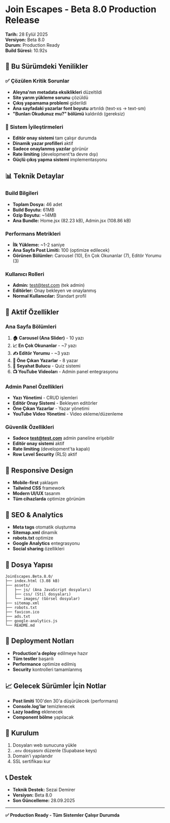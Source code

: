 # Join Escapes - Beta 8.0 Production Release
**Tarih:** 28 Eylül 2025  
**Versiyon:** Beta 8.0  
**Durum:** Production Ready  
**Build Süresi:** 10.92s  

## 🚀 **Bu Sürümdeki Yenilikler**

### ✅ **Çözülen Kritik Sorunlar**
- **Aleyna'nın metadata eksiklikleri** düzeltildi
- **Site yarım yükleme sorunu** çözüldü  
- **Çıkış yapamama problemi** giderildi
- **Ana sayfadaki yazarlar font boyutu** artırıldı (text-xs → text-sm)
- **"Bunları Okudunuz mu?" bölümü** kaldırıldı (gereksiz)

### 🔧 **Sistem İyileştirmeleri**
- **Editör onay sistemi** tam çalışır durumda
- **Dinamik yazar profilleri** aktif
- **Sadece onaylanmış yazılar** görünür
- **Rate limiting** (development'ta devre dışı)
- **Güçlü çıkış yapma sistemi** implementasyonu

## 📊 **Teknik Detaylar**

### **Build Bilgileri**
- **Toplam Dosya:** 46 adet
- **Build Boyutu:** 61MB
- **Gzip Boyutu:** ~14MB
- **Ana Bundle:** Home.jsx (82.23 kB), Admin.jsx (108.86 kB)

### **Performans Metrikleri**
- **İlk Yükleme:** ~1-2 saniye
- **Ana Sayfa Post Limiti:** 100 (optimize edilecek)
- **Görünen Bölümler:** Carousel (10), En Çok Okunanlar (7), Editör Yorumu (3)

### **Kullanıcı Rolleri**
- **Admin:** test@test.com (tek admin)
- **Editörler:** Onay bekleyen ve onaylanmış
- **Normal Kullanıcılar:** Standart profil

## 🎯 **Aktif Özellikler**

### **Ana Sayfa Bölümleri**
1. **🏠 Carousel (Ana Slider)** - 10 yazı
2. **📈 En Çok Okunanlar** - ~7 yazı  
3. **✍️ Editör Yorumu** - ~3 yazı
4. **👥 Öne Çıkan Yazarlar** - 8 yazar
5. **🎯 Seyahat Bulucu** - Quiz sistemi
6. **📺 YouTube Videoları** - Admin panel entegrasyonu

### **Admin Panel Özellikleri**
- **Yazı Yönetimi** - CRUD işlemleri
- **Editör Onay Sistemi** - Bekleyen editörler
- **Öne Çıkan Yazarlar** - Yazar yönetimi
- **YouTube Video Yönetimi** - Video ekleme/düzenleme

### **Güvenlik Özellikleri**
- **Sadece test@test.com** admin paneline erişebilir
- **Editör onay sistemi** aktif
- **Rate limiting** (development'ta kapalı)
- **Row Level Security** (RLS) aktif

## 📱 **Responsive Design**
- **Mobile-first** yaklaşım
- **Tailwind CSS** framework
- **Modern UI/UX** tasarım
- **Tüm cihazlarda** optimize görünüm

## 🔗 **SEO & Analytics**
- **Meta tags** otomatik oluşturma
- **Sitemap.xml** dinamik
- **robots.txt** optimize
- **Google Analytics** entegrasyonu
- **Social sharing** özellikleri

## 📁 **Dosya Yapısı**
```
JoinEscapes.Beta.8.0/
├── index.html (3.08 kB)
├── assets/
│   ├── js/ (Ana JavaScript dosyaları)
│   ├── css/ (Stil dosyaları)
│   └── images/ (Görsel dosyalar)
├── sitemap.xml
├── robots.txt
├── favicon.ico
├── ads.txt
├── google-analytics.js
└── README.md
```

## 🚀 **Deployment Notları**
- **Production'a deploy** edilmeye hazır
- **Tüm testler** başarılı
- **Performance** optimize edilmiş
- **Security** kontrolleri tamamlanmış

## 📈 **Gelecek Sürümler İçin Notlar**
- **Post limiti** 100'den 30'a düşürülecek (performans)
- **Console.log'lar** temizlenecek
- **Lazy loading** eklenecek
- **Component bölme** yapılacak

## 🔧 **Kurulum**
1. Dosyaları web sunucuna yükle
2. `.env` dosyasını düzenle (Supabase keys)
3. Domain'i yapılandır
4. SSL sertifikası kur

## 📞 **Destek**
- **Teknik Destek:** Sezai Demirer
- **Versiyon:** Beta 8.0
- **Son Güncelleme:** 28.09.2025

---
**✅ Production Ready - Tüm Sistemler Çalışır Durumda**
